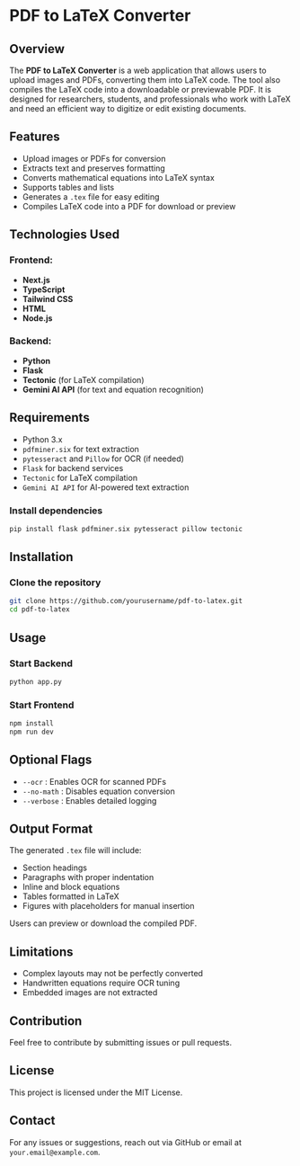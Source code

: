 
# PDF to LaTeX Converter

## Overview
The **PDF to LaTeX Converter** is a web application that allows users to upload images and PDFs, converting them into LaTeX code. The tool also compiles the LaTeX code into a downloadable or previewable PDF. It is designed for researchers, students, and professionals who work with LaTeX and need an efficient way to digitize or edit existing documents.

## Features
- Upload images or PDFs for conversion
- Extracts text and preserves formatting
- Converts mathematical equations into LaTeX syntax
- Supports tables and lists
- Generates a `.tex` file for easy editing
- Compiles LaTeX code into a PDF for download or preview

## Technologies Used
### Frontend:
- **Next.js**
- **TypeScript**
- **Tailwind CSS**
- **HTML**
- **Node.js**

### Backend:
- **Python**
- **Flask**
- **Tectonic** (for LaTeX compilation)
- **Gemini AI API** (for text and equation recognition)

## Requirements
- Python 3.x
- `pdfminer.six` for text extraction
- `pytesseract` and `Pillow` for OCR (if needed)
- `Flask` for backend services
- `Tectonic` for LaTeX compilation
- `Gemini AI API` for AI-powered text extraction

### Install dependencies
```bash
pip install flask pdfminer.six pytesseract pillow tectonic
```

## Installation
### Clone the repository
```bash
git clone https://github.com/yourusername/pdf-to-latex.git
cd pdf-to-latex
```

## Usage
### Start Backend
```bash
python app.py
```

### Start Frontend
```bash
npm install
npm run dev
```

## Optional Flags
- `--ocr` : Enables OCR for scanned PDFs
- `--no-math` : Disables equation conversion
- `--verbose` : Enables detailed logging

## Output Format
The generated `.tex` file will include:
- Section headings
- Paragraphs with proper indentation
- Inline and block equations
- Tables formatted in LaTeX
- Figures with placeholders for manual insertion

Users can preview or download the compiled PDF.

## Limitations
- Complex layouts may not be perfectly converted
- Handwritten equations require OCR tuning
- Embedded images are not extracted

## Contribution
Feel free to contribute by submitting issues or pull requests.

## License
This project is licensed under the MIT License.

## Contact
For any issues or suggestions, reach out via GitHub or email at `your.email@example.com`.


